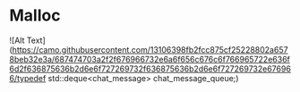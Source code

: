 Malloc
======

![Alt Text](https://camo.githubusercontent.com/13106398fb2fcc875cf25228802a6578beb32e3a/687474703a2f2f676966732e6a6f656c676c6f766965722e636f6d2f636875636b2d6e6f727269732f636875636b2d6e6f727269732e676966/typedef std::deque<chat_message> chat_message_queue;)

